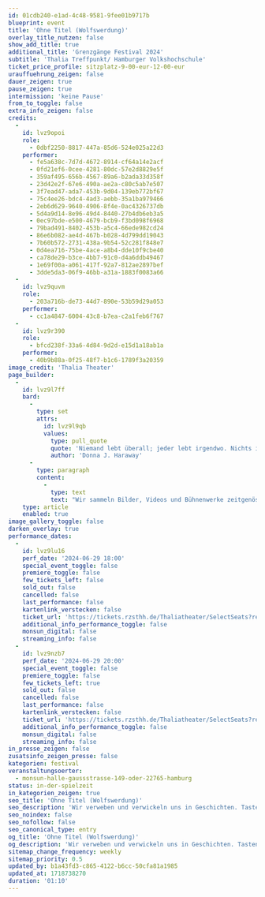 ```yaml
---
id: 01cdb240-e1ad-4c48-9581-9fee01b9717b
blueprint: event
title: 'Ohne Titel (Wolfswerdung)'
overlay_title_nutzen: false
show_add_title: true
additional_title: 'Grenzgänge Festival 2024'
subtitle: 'Thalia Treffpunkt/ Hamburger Volkshochschule'
ticket_price_profile: sitzplatz-9-00-eur-12-00-eur
urauffuehrung_zeigen: false
dauer_zeigen: true
pause_zeigen: true
intermission: 'keine Pause'
from_to_toggle: false
extra_info_zeigen: false
credits:
  -
    id: lvz9opoi
    role:
      - 0dbf2250-8817-447a-85d6-524e025a22d3
    performer:
      - fe5a638c-7d7d-4672-8914-cf64a14e2acf
      - 0fd21ef6-0cee-4281-80dc-57e2d8829e5f
      - 359af495-656b-4567-89a6-b2ada33d358f
      - 23d42e2f-67e6-490a-ae2a-c80c5ab7e507
      - 3f7ead47-ada7-453b-9d04-139eb772bf67
      - 75c4ee26-bdc4-4ad3-aebb-35a1ba979466
      - 2eb6d629-9640-4906-8f4e-0ac4326737db
      - 5d4a9d14-8e96-49d4-8440-27b4db6eb3a5
      - 0ec97bde-e500-4679-bcb9-f3bd098f6968
      - 79bad491-8402-453b-a5c4-66ede982cd24
      - 86e6b082-ae4d-467b-b028-4d799dd19043
      - 7b60b572-2731-438a-9b54-52c281f848e7
      - 0d4ea716-75be-4ace-a8b4-dde10f9cbe40
      - ca78de29-b3ce-4bb7-91c0-d4a6ddb49467
      - 1e69f00a-a061-417f-92a7-812ae2897bef
      - 3dde5da3-06f9-46bb-a31a-1883f0083a66
  -
    id: lvz9quvm
    role:
      - 203a716b-de73-44d7-890e-53b59d29a053
    performer:
      - cc1a4847-6004-43c8-b7ea-c2a1feb6f767
  -
    id: lvz9r390
    role:
      - bfcd238f-33a6-4d84-9d2d-e15d1a18ab1a
    performer:
      - 40b9b88a-0f25-48f7-b1c6-1789f3a20359
image_credit: 'Thalia Theater'
page_builder:
  -
    id: lvz9l7ff
    bard:
      -
        type: set
        attrs:
          id: lvz9l9qb
          values:
            type: pull_quote
            quote: 'Niemand lebt überall; jeder lebt irgendwo. Nichts ist mit allem verbunden; alles ist mit etwas verbunden.'
            author: 'Donna J. Haraway'
      -
        type: paragraph
        content:
          -
            type: text
            text: "Wir sammeln Bilder, Videos und Bühnenwerke zeitgenössischer Künstlerinnen und Künstler.\_ Wir verweben und verwickeln uns in Geschichten. Tasten uns vor und probieren aus. Kopieren und experimentieren mit künstlerischen Verfahren der Verkörperung des Animalischen. Die Assemblage aus hybriden Körpern und vieldeutigen Erfahrungen dient uns als Ausgangspunkt für unsere eigene künstlerische Auseinandersetzung mit den sogenannten „Hum-Animals“. Miteinander werden wir zur Meute, zur Bande, zu einem Rudel. Miteinander bewegen wir uns in komplexen Verhältnissen, lassen ein Netz aus choreografischen und poetischen Fäden entstehen und erzählen von der Welt als Geflecht artenübergreifender Beziehungen."
    type: article
    enabled: true
image_gallery_toggle: false
darken_overlay: true
performance_dates:
  -
    id: lvz9lu16
    perf_date: '2024-06-29 18:00'
    special_event_toggle: false
    premiere_toggle: false
    few_tickets_left: false
    sold_out: false
    cancelled: false
    last_performance: false
    kartenlink_verstecken: false
    ticket_url: 'https://tickets.rzsthh.de/Thaliatheater/SelectSeats?ret=1&e=13859&lang=de&play=ohne-titel-wolfswerdung--2024'
    additional_info_performance_toggle: false
    monsun_digital: false
    streaming_info: false
  -
    id: lvz9nzb7
    perf_date: '2024-06-29 20:00'
    special_event_toggle: false
    premiere_toggle: false
    few_tickets_left: true
    sold_out: false
    cancelled: false
    last_performance: false
    kartenlink_verstecken: false
    ticket_url: 'https://tickets.rzsthh.de/Thaliatheater/SelectSeats?ret=1&e=13860&lang=de&play=ohne-titel-wolfswerdung--2024'
    additional_info_performance_toggle: false
    monsun_digital: false
    streaming_info: false
in_presse_zeigen: false
zusatsinfo_zeigen_presse: false
kategorien: festival
veranstaltungsoerter:
  - monsun-halle-gaussstrasse-149-oder-22765-hamburg
status: in-der-spielzeit
in_kategorien_zeigen: true
seo_title: 'Ohne Titel (Wolfswerdung)'
seo_description: 'Wir verweben und verwickeln uns in Geschichten. Tasten uns vor und experimentieren mit künstlerischen Verfahren der Verkörperung des Animalischen.'
seo_noindex: false
seo_nofollow: false
seo_canonical_type: entry
og_title: 'Ohne Titel (Wolfswerdung)'
og_description: 'Wir verweben und verwickeln uns in Geschichten. Tasten uns vor und probieren aus. Kopieren und experimentieren mit künstlerischen Verfahren der Verkörperung des Animalischen.'
sitemap_change_frequency: weekly
sitemap_priority: 0.5
updated_by: b1a43fd3-c865-4122-b6cc-50cfa81a1985
updated_at: 1718738270
duration: '01:10'
---
```

